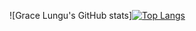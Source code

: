 ![Grace Lungu's GitHub stats][![Top Langs](https://github-readme-stats.vercel.app/api/top-langs/?username=gracelungu&layout=compact)](https://github.com/gracelungu/github-readme-stats)


